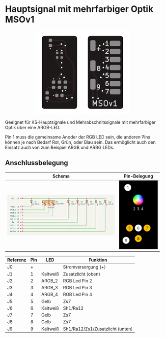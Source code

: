 # Hauptsignal mit mehrfarbiger Optik MSOv1

<p align="center"><img src="preview.png" width="300px"/></p>

Geeignet für KS-Hauptsignale und Mehrabschnitssignale mit mehrfarbiger Optik über eine ARGB-LED.

Pin 1 muss die gemeinsame Anoder der RGB LED sein, die anderen Pins können je nach Bedarf Rot, Grün, oder Blau sein. Das ermöglicht auch den Einsatz auch von zum Beispiel ARGB und ARBG LEDs.

## Anschlussbelegung

| Schema                | Pin-Belegung                    |
| --------------------- | ------------------------------- |
| ![Schema](schema.png) | ![Pin-Belegung](schema_vis.png) |

| Referenz | Pin | LED      | Funktion                         |
| -------- | --- | -------- | -------------------------------- |
| J0       | +   |          | Stromversorgung (+)              |
| J1       | 1   | Kaltweiß | Zusatzlicht (oben)               |
| J2       | 2   | ARGB_2   | RGB Led Pin 2                    |
| J3       | 3   | ARGB_3   | RGB Led Pin 3                    |
| J4       | 4   | ARGB_4   | RGB Led Pin 4                    |
| J5       | 5   | Gelb     | Zs7                              |
| J6       | 6   | Kaltweiß | Sh1/Ra12                         |
| J7       | 7   | Gelb     | Zs7                              |
| J8       | 8   | Gelb     | Zs7                              |
| J9       | 9   | Kaltweiß | Sh1/Ra12/Zs1/Zusatzlicht (unten) |
